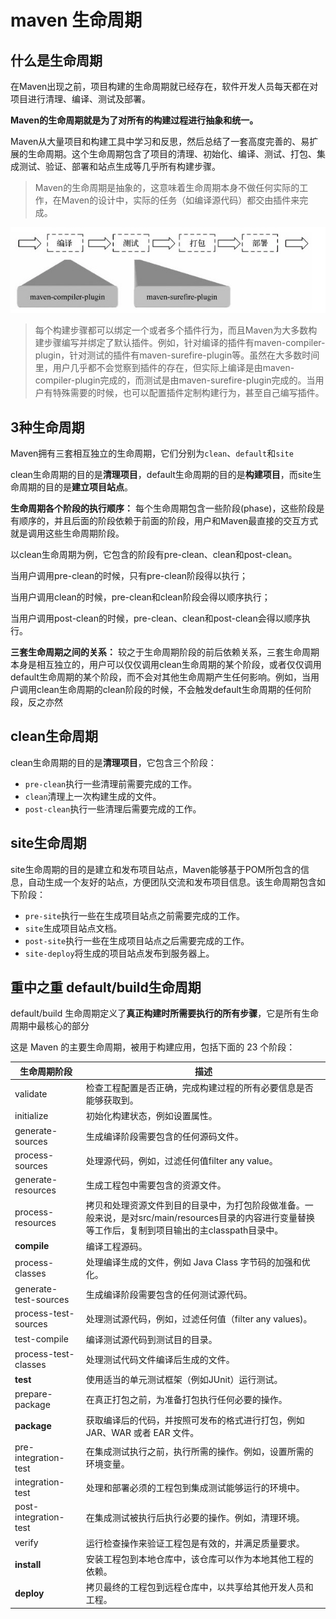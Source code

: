 # maven 生命周期

## 什么是生命周期

在Maven出现之前，项目构建的生命周期就已经存在，软件开发人员每天都在对项目进行清理、编译、测试及部署。

**Maven的生命周期就是为了对所有的构建过程进行抽象和统一。**

Maven从大量项目和构建工具中学习和反思，然后总结了一套高度完善的、易扩展的生命周期。这个生命周期包含了项目的清理、初始化、编译、测试、打包、集成测试、验证、部署和站点生成等几乎所有构建步骤。

> Maven的生命周期是抽象的，这意味着生命周期本身不做任何实际的工作，在Maven的设计中，实际的任务（如编译源代码）都交由插件来完成。

![image-20191006170921448](assets/生命周期/image-20191006170921448.png)

> 每个构建步骤都可以绑定一个或者多个插件行为，而且Maven为大多数构建步骤编写并绑定了默认插件。例如，针对编译的插件有maven-compiler-plugin，针对测试的插件有maven-surefire-plugin等。虽然在大多数时间里，用户几乎都不会觉察到插件的存在，但实际上编译是由maven-compiler-plugin完成的，而测试是由maven-surefire-plugin完成的。当用户有特殊需要的时候，也可以配置插件定制构建行为，甚至自己编写插件。



## 3种生命周期

Maven拥有三套相互独立的生命周期，它们分别为`clean`、`default`和`site`

clean生命周期的目的是**清理项目**，default生命周期的目的是**构建项目**，而site生命周期的目的是**建立项目站点**。

**生命周期各个阶段的执行顺序：**
每个生命周期包含一些阶段(phase)，这些阶段是有顺序的，并且后面的阶段依赖于前面的阶段，用户和Maven最直接的交互方式就是调用这些生命周期阶段。

以clean生命周期为例，它包含的阶段有pre-clean、clean和post-clean。

当用户调用pre-clean的时候，只有pre-clean阶段得以执行；

当用户调用clean的时候，pre-clean和clean阶段会得以顺序执行；

当用户调用post-clean的时候，pre-clean、clean和post-clean会得以顺序执行。



**三套生命周期之间的关系：**
较之于生命周期阶段的前后依赖关系，三套生命周期本身是相互独立的，用户可以仅仅调用clean生命周期的某个阶段，或者仅仅调用default生命周期的某个阶段，而不会对其他生命周期产生任何影响。例如，当用户调用clean生命周期的clean阶段的时候，不会触发default生命周期的任何阶段，反之亦然

## clean生命周期

clean生命周期的目的是**清理项目**，它包含三个阶段：

- `pre-clean`执行一些清理前需要完成的工作。
- `clean`清理上一次构建生成的文件。
- `post-clean`执行一些清理后需要完成的工作。

##  site生命周期

site生命周期的目的是建立和发布项目站点，Maven能够基于POM所包含的信息，自动生成一个友好的站点，方便团队交流和发布项目信息。该生命周期包含如下阶段：

- `pre-site`执行一些在生成项目站点之前需要完成的工作。
- `site`生成项目站点文档。
- `post-site`执行一些在生成项目站点之后需要完成的工作。
- `site-deploy`将生成的项目站点发布到服务器上。


## 重中之重 default/build生命周期

default/build 生命周期定义了**真正构建时所需要执行的所有步骤**，它是所有生命周期中最核心的部分

这是 Maven 的主要生命周期，被用于构建应用，包括下面的 23 个阶段：

| 生命周期阶段          | 描述                                                         |
| --------------------- | ------------------------------------------------------------ |
| validate              | 检查工程配置是否正确，完成构建过程的所有必要信息是否能够获取到。 |
| initialize            | 初始化构建状态，例如设置属性。                               |
| generate-sources      | 生成编译阶段需要包含的任何源码文件。                         |
| process-sources       | 处理源代码，例如，过滤任何值filter any value。               |
| generate-resources    | 生成工程包中需要包含的资源文件。                             |
| process-resources     | 拷贝和处理资源文件到目的目录中，为打包阶段做准备。一般来说，是对src/main/resources目录的内容进行变量替换等工作后，复制到项目输出的主classpath目录中。 |
| **compile**           | 编译工程源码。                                               |
| process-classes       | 处理编译生成的文件，例如 Java Class 字节码的加强和优化。     |
| generate-test-sources | 生成编译阶段需要包含的任何测试源代码。                       |
| process-test-sources  | 处理测试源代码，例如，过滤任何值（filter any values)。       |
| test-compile          | 编译测试源代码到测试目的目录。                               |
| process-test-classes  | 处理测试代码文件编译后生成的文件。                           |
| **test**              | 使用适当的单元测试框架（例如JUnit）运行测试。                |
| prepare-package       | 在真正打包之前，为准备打包执行任何必要的操作。               |
| **package**           | 获取编译后的代码，并按照可发布的格式进行打包，例如 JAR、WAR 或者 EAR 文件。 |
| pre-integration-test  | 在集成测试执行之前，执行所需的操作。例如，设置所需的环境变量。 |
| integration-test      | 处理和部署必须的工程包到集成测试能够运行的环境中。           |
| post-integration-test | 在集成测试被执行后执行必要的操作。例如，清理环境。           |
| verify                | 运行检查操作来验证工程包是有效的，并满足质量要求。           |
| **install**           | 安装工程包到本地仓库中，该仓库可以作为本地其他工程的依赖。   |
| **deploy**            | 拷贝最终的工程包到远程仓库中，以共享给其他开发人员和工程。   |

